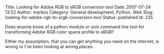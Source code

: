 Title: Looking for Adobe RGB to sRGB conversion tool
Date: 2007-07-24 13:52
Author: markos
Category: General development, Python, Web
Slug: looking-for-adobe-rgb-to-srgb-conversion-tool
Status: published
Id: 235

<html>
 <body>
  <div>
   <p>
    Does anyone know of a python module or unix command line tool for transforming Adobe RGB color space profile to sRGB?
   </p>
   <p>
    Either my assumption, that you can get anything you need on the internet, is wrong or I’ve been looking at wrong places.
   </p>
  </div>
 </body>
</html>